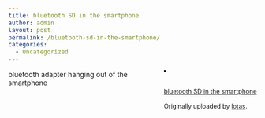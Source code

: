 ```yaml
---
title: bluetooth SD in the smartphone
author: admin
layout: post
permalink: /bluetooth-sd-in-the-smartphone/
categories:
  - Uncategorized
---
```

<div style="float: right; margin-left: 10px; margin-bottom: 10px;">
  <a href="http://www.flickr.com/photos/37996640939@N01/8650182/" title="photo sharing"><img src="http://photos8.flickr.com/8650182_05f9be5b58_m.jpg" alt style="border: solid 2px #000000;" /></a><br /> <br /> <span style="font-size: 0.9em; margin-top: 0px;"><br /> <a href="http://www.flickr.com/photos/37996640939@N01/8650182/">bluetooth SD in the smartphone</a><br /> <br /> Originally uploaded by <a href="http://www.flickr.com/people/37996640939@N01/">lotas</a>.<br /> </span>
</div>

bluetooth adapter hanging out of the smartphone  
<br clear="all" />